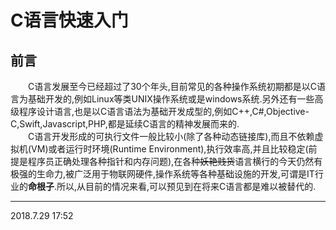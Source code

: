 # C语言快速入门

## 前言

&emsp;&emsp;C语言发展至今已经超过了30个年头,目前常见的各种操作系统初期都是以C语言为基础开发的,例如Linux等类UNIX操作系统或是windows系统.另外还有一些高级程序设计语言,也是以C语言语法为基础开发成型的,例如C++,C#,Objective-C,Swift,Javascript,PHP,都是延续C语言的精神发展而来的.<br>
&emsp;&emsp;C语言开发形成的可执行文件一般比较小(除了各种动态链接库),而且不依赖虚拟机(VM)或者运行时环境(Runtime Environment),执行效率高,并且比较稳定(前提是程序员正确处理各种指针和内存问题),在各种~~妖艳贱货~~语言横行的今天仍然有极强的生命力,被广泛用于物联网硬件,操作系统等各种基础设施的开发,可谓是IT行业的**命根子**.所以,从目前的情况来看,可以预见到在将来C语言都是难以被替代的.<br>

---
2018.7.29 17:52